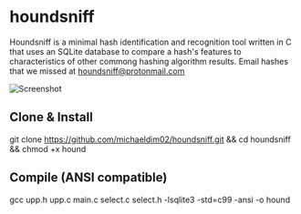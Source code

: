 # houndsniff
Houndsniff is a minimal hash identification and recognition tool written in C that uses an SQLite database to compare a hash's features to characteristics of other commong hashing algorithm results. Email hashes that we missed at houndsniff@protonmail.com

![Screenshot](https://1.bp.blogspot.com/-NoLj1A28LTk/X25thDwJ2hI/AAAAAAAA8HU/l219Zr9vgCEZlY-GnsDK2VCbBQk6Um_QACLcBGAsYHQ/s16000/hound.png)

Clone & Install
----
git clone https://github.com/michaeldim02/houndsniff.git && cd houndsniff && chmod +x hound

Compile (ANSI compatible)
----
gcc upp.h upp.c main.c select.c select.h -lsqlite3 -std=c99 -ansi -o hound
